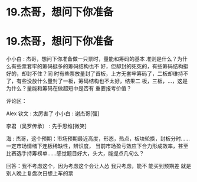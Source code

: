 # 19.杰哥，想问下你准备

# 19.杰哥，想问下你准备

小小白 : 杰哥，想问下你准备做一只票时，量能和筹码的基本 准则是什么？为什么有些票套牢的筹码挺多的筹码结构也不 好，但却封的死死的，有些筹码结构挺好的，却封不住？同 时有些票放量封了首板，上方无套牢筹码了，二板却维持不 了，有些没放什么量封了一板，筹码结构也不太好，结果二 板，三板，…，这是为什么？量能和筹码在做超短中是否有 重要报考价值？

评论区：

Alex 钦文 : 太厉害了 小小白 : 谢杰哥[强]

李君（吴罗传承） : 先手思维[微笑]

海 : 杰哥，这个预期：市场预期最近高度，形态，热点，板块轮换，封板分时……一定市场情绪下连板稀缺性，辨识度， 当前市场盈亏效应下合力形成效率，甚至比赛选手持筹榜单……感觉题目好大，头大，能提点几句么？

回答：我不考虑这个，因为考虑这个会让人怂 我只考虑，能不 能买到预期差 就是别人晚上复盘次日想上车的票